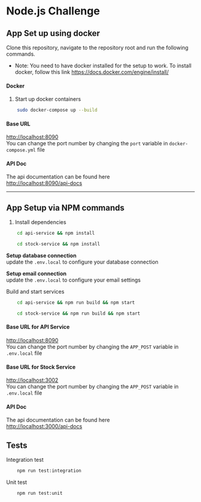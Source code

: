 # Node.js Challenge

## App Set up using docker
Clone this repository, navigate to the repository root and run the following commands.
- Note: You need to have docker installed for the setup to work. To install docker, follow this link https://docs.docker.com/engine/install/

#### Docker
1. Start up docker containers
```bash
    sudo docker-compose up --build
```
#### Base URL
[http://localhost:8090](http://localhost:8090) <br />
You can change the port number by changing the ``port`` variable in ``docker-compose.yml`` file

#### API Doc
The api documentation can be found here <br />
[http://localhost:8090/api-docs](http://localhost:8090/api-docs)

---

## App Setup via NPM commands
1. Install dependencies
```bash
    cd api-service && npm install
```
```bash
    cd stock-service && npm install
```

**Setup database connection** <br />
update the ``.env.local`` to configure your database connection

**Setup email connection** <br />
update the ``.env.local`` to configure your email settings

Build and start services
```bash
    cd api-service && npm run build && npm start
```

```bash
    cd stock-service && npm run build && npm start
```

#### Base URL for API Service
[http://localhost:8090](http://localhost:3000) <br />
You can change the port number by changing the ``APP_POST`` variable in ``.env.local`` file

#### Base URL for Stock Service
[http://localhost:3002](http://localhost:3002) <br />
You can change the port number by changing the ``APP_POST`` variable in ``.env.local`` file

#### API Doc
The api documentation can be found here <br />
[http://localhost:3000/api-docs](http://localhost:3000/api-docs)


## Tests
Integration test
```bash
    npm run test:integration
```

Unit test
```bash
    npm run test:unit
```